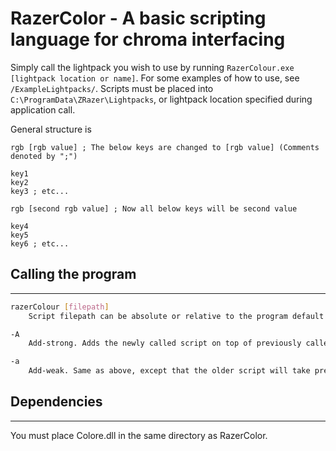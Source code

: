 # RazerColor - A basic scripting language for chroma interfacing

Simply call the lightpack you wish to use by running `RazerColour.exe [lightpack location or name]`.
For some examples of how to use, see `/ExampleLightpacks/`.
Scripts must be placed into `C:\ProgramData\ZRazer\Lightpacks`, or lightpack location specified during application call.

General structure is

```rzl
rgb [rgb value] ; The below keys are changed to [rgb value] (Comments denoted by ";")

key1
key2
key3 ; etc...

rgb [second rgb value] ; Now all below keys will be second value

key4
key5
key6 ; etc...
```

## Calling the program

---

```bash
razerColour [filepath]
    Script filepath can be absolute or relative to the program default folder (C:\ProgramData\ZRazer\Lightpacks). By default, a new script will entirely replace a previous one.

-A
    Add-strong. Adds the newly called script on top of previously called script, replacing the old one when necessary.

-a
    Add-weak. Same as above, except that the older script will take precedence.
```

## Dependencies

---

You must place Colore.dll in the same directory as RazerColor.
